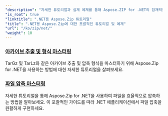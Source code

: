 ```yaml
---
"description": "자세한 튜토리얼과 실제 예제를 통해 Aspose.ZIP for .NET의 잠재력을 최대한 활용해 보세요. .NET 애플리케이션에서 ZIP 파일을 효율적으로 압축, 압축 해제 및 관리하는 방법을 알아보세요."
"is_root": true
"linktitle": ".NET용 Aspose.Zip 튜토리얼"
"title": ".NET용 Aspose.Zip에 대한 포괄적인 튜토리얼 및 예제"
"url": "/ko/zip/net/"
"weight": 10
---
```


### [아카이브 추출 및 형식 마스터링](./mastering-archive-extraction-and-formats/)
TarGz 및 TarLz와 같은 아카이브 추출 및 압축 형식을 마스터하기 위해 Aspose.Zip for .NET을 사용하는 방법에 대한 자세한 튜토리얼을 살펴보세요.
### [파일 압축 마스터링](./file-compress/)
자세한 튜토리얼을 통해 Aspose.Zip for .NET을 사용하여 파일을 효율적으로 압축하는 방법을 알아보세요. 이 포괄적인 가이드를 따라 .NET 애플리케이션에서 파일 압축을 원활하게 구현하세요.